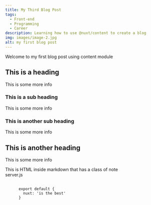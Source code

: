 ```yaml
---
title: My Third Blog Post
tags:
  - Front-end
  - Programming
  - Career
description: Learning how to use @nuxt/content to create a blog
img: images/image-2.jpg
alt: my first blog post
---
```


Welcome to my first blog post using content module

## This is a heading

This is some more info

### This is a sub heading

This is some more info

### This is another sub heading

This is some more info

## This is another heading

This is some more info

<div class="p-4 mb-4 text-white bg-blue-500">
  This is HTML inside markdown that has a class of note
</div>

<div class="nuxt-content-highlight">
  <span class="filename">server.js</span>
  <pre class="language-js" data-line="1,3-5">
    <code>
      export default {
        nuxt: 'is the best'
      }
    </code>
  </pre>
</div>
